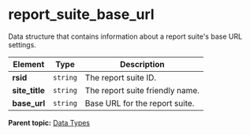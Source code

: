 # report_suite_base_url

Data structure that contains information about a report suite's base URL settings.

|Element|Type|Description|
|-------|----|-----------|
|**rsid** |`string` | The report suite ID. |
|**site_title** |`string` | The report suite friendly name. |
|**base_url** |`string` | Base URL for the report suite. |

**Parent topic:** [Data Types](../data_types/c_datatypes.md)


